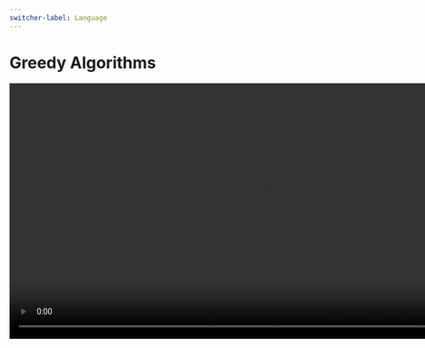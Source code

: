 ```yaml
---
switcher-label: Language
---
```


# Greedy Algorithms

<video src="https://youtu.be/bC7o8P_Ste4?feature=shared" preview-src="ga.jpeg" width="900" />


## Defined

> Greedy algorithms are algorithms that make the locally optimal choice at each step with the hope of finding a global optimum. Greedy algorithms are used in optimization problems where the goal is to find the best solution from a set of possible solutions. The greedy algorithm makes a series of choices that are locally optimal, but may not be globally optimal.

{ style="note" }

## Greedy Choice Property

<procedure>

A greedy algorithm must have two properties:

<deflist collapsible="true">
    <def title="Greedy Choice Property">
        This is the key principle that defines greedy algorithms. It states that at each step of the algorithm, the best possible choice is made without considering the consequences of that choice beyond the current step. This is what makes greedy algorithms "shortsighted" as they focus solely on immediate gain.
    </def>
    <def title="Optimal Substructure">
        Many problems have optimal substructure, which means that an optimal solution to the problem can be constructed from optimal solutions to its subproblems. Greedy algorithms exploit this property to efficiently find the global optimum.
    </def>
</deflist>

This means that the greedy algorithm makes the best choice at each step, without considering the larger problem. The greedy algorithm continues to make these choices until a solution is found.
</procedure>

## Properties

<procedure>

<deflist style="full" collapsible="false">
    <def title="Efficiency">
        Greedy algorithms are generally efficient and easy to implement. They are often used to solve optimization problems where the goal is to find the best solution from a set of possible solutions.
    </def>
    <def title="Optimality">
        Greedy algorithms do not always produce the optimal solution, but they often produce solutions that are close to the optimal solution. The greedy algorithm makes the best choice at each step, hoping to find the global optimum.
    </def>
    <def title="Applications">
        Greedy algorithms are used in a wide range of applications, including network design, data compression, and scheduling tasks. They are particularly useful in problems where the optimal solution can be constructed from optimal solutions to subproblems.
    </def>
</deflist>
</procedure>


## Applications

<table>
<tr>
<td>

**Network Design**

<br/>

![](https://d2slcw3kip6qmk.cloudfront.net/marketing/blog/2019Q2/network-infrastructure-mapping/cisco-network-diagram.png)
{ thumbnail="true" width="900" }

<br/>

In network design, such as in laying out cables or pipes, the Kruskal's or Prim's algorithm can be used to find the minimum spanning tree, minimizing the total cost.

</td>
<td>

**Data Compression**

<br/>

![](http://www.convexapp.com/wp-content/uploads/2019/12/data-compression-model.png)
{ thumbnail="true" width="900" }

<br/>

In data compression, Huffman coding is a greedy algorithm used to construct variable-length codes for efficient data compression.

</td>
<td>

**Scheduling Tasks**

<br/>

![](https://blogs.sw.siemens.com/wp-content/uploads/sites/51/2018/05/priority.png)
{ thumbnail="true" width="900" }

<br/>

Scheduling tasks to maximize productivity. For example, a project manager can use a greedy algorithm to select activities with the earliest end times.
</td>
</tr>
</table>


## Complexity

<procedure>

<p>The time complexity of a greedy algorithm depends on the specific problem being solved. In general, greedy algorithms have a time complexity of <code-block lang="tex"> O(n\ log\ n)</code-block> or <code-block lang="tex">O(n)</code-block>, where n is the size of the input. The space complexity of a greedy algorithm is typically <code-block lang="tex">O(1)</code-block> or <code-block lang="tex">O(n)</code-block>, depending on the problem.</p>

</procedure>




## Examples

<deflist style="full" sorted="asc" collapsible="true">
    <def title="Minimum Spanning Tree">
        In network design, such as in laying out cables or pipes, the Kruskal's or Prim's algorithm can be used to find the minimum spanning tree, minimizing the total cost.
        <br/>
        <a href="https://www.geeksforgeeks.org/what-is-minimum-spanning-tree-mst/">What is Minimum Spanning Tree (MST)</a>
    </def>
    <def title="Huffman Coding">
        In data compression, Huffman coding is a greedy algorithm used to construct variable-length codes for efficient data compression.
        <br/>
        <a href="https://www.geeksforgeeks.org/huffman-coding-greedy-algo-3/">Huffman Coding | Greedy Algo-3</a>
        <a href="https://www.geeksforgeeks.org/huffman-decoding/?ref=lbp">Huffman Decoding</a>
    </def>
    <def title="Activity Selection">
        Scheduling tasks to maximize productivity. For example, a project manager can use a greedy algorithm to select activities with the earliest end times.
        <br/>
        <a href="https://www.geeksforgeeks.org/job-sequencing-problem/?ref=lbp">Job Sequencing Problem</a>
    </def>
    <def title="Dijkstra's Algorithm">
        Used for finding the shortest path in a graph, such as in GPS navigation systems.
        <br/>
        <a href="https://www.geeksforgeeks.org/introduction-to-dijkstras-shortest-path-algorithm/">What is Dijkstra’s Algorithm? | Introduction to Dijkstra’s Shortest Path Algorithm</a>
    </def>
</deflist>


### Coin Change Problem

The coin change problem is another classic optimization problem that can be solved using a greedy algorithm. The problem is defined as follows:

> Given a set of coins with different denominations, find the minimum number of coins needed to make a certain amount of change.


#### Example 1

<table>
<tr>
<td>

**Input**

A set of coin denominations, represented as an array or list of integers.
A target amount of money to make up using these coins.
</td>
<td>

**Output**

The minimum number of coins required to make up the target amount.
</td>
</tr>
<tr>
<td colspan="2">

> **Example**  
Coins: [1, 5, 10, 25]  
Target amount: 30  
Solution: 2 (using one 25-cent coin and one 5-cent coin)
</td>
</tr>
<tr>
<td colspan="2">

The greedy algorithm for the coin change problem works as follows:

1. Sort the coins in descending order based on their denominations.
2. Initialize a variable to keep track of the number of coins used.
3. Iterate through the sorted denominations:  
   i. At each step, if the current denomination is less than or equal to the remaining amount, subtract that denomination from the remaining amount and increment the coin count.  
   ii. Repeat this process until the remaining amount becomes zero.
</td>
</tr>
</table>


#### Example 2

<table>
<tr>
<td>

**Input**

A set of coin denominations, represented as an array or list of integers.
A target amount of money to make up using these coins.
</td>
<td>

**Output**

The minimum number of coins required to make up the target amount.
</td>
</tr>
<tr>
<td colspan="2">

>
> Coins: [1, 3, 4, 5]  
Target amount: 7  
Solution: ???
</td>
</tr>
<tr>
<td colspan="2">

<deflist collapsible="true">
<def title="Solution">

Solution (we get)  : 3 (using one 5-cent coin and two 1-cent coins)  
Solution (we want) : 2 (using one 3-cent coin and one 4-cent coin)

The solution does not adhere to the greedy algorithm. The greedy algorithm would choose the 5-cent coin first, followed by the 1-cent coin, resulting in a total of 3 coins.
</def>
</deflist>

</td>
</tr>
</table>




